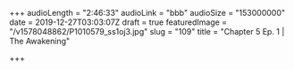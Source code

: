 +++
audioLength = "2:46:33"
audioLink = "bbb"
audioSize = "153000000"
date = 2019-12-27T03:03:07Z
draft = true
featuredImage = "/v1578048862/P1010579_ss1oj3.jpg"
slug = "109"
title = "Chapter 5 Ep. 1 | The Awakening"

+++
